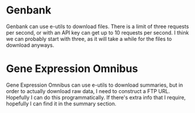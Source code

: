 # Genbank

Genbank can use e-utils to download files. There is a limit of three requests per second, or with an API key can get up to 10 requests per second. I think we can probably start with three, as it will take a while for the files to download anyways.

# Gene Expression Omnibus

Gene Expression Omnibus can use e-utils to download summaries, but in order to actually download raw data, I need to construct a FTP URL. Hopefully I can do this programmatically. If there's extra info that I require, hopefully I can find it in the summary section.
